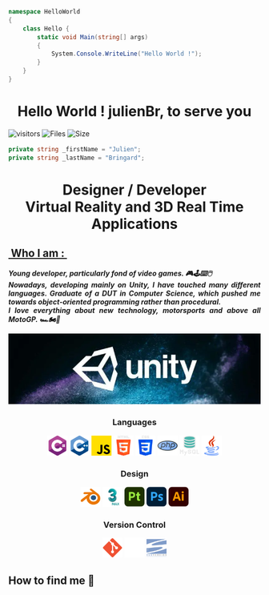 ```c#
namespace HelloWorld
{
    class Hello {
        static void Main(string[] args)
        {
            System.Console.WriteLine("Hello World !");
        }
    }
}
```

<h1 align="center">Hello World ! julienBr, to serve you</h1>

![visitors](https://visitor-badge.glitch.me/badge?page_id=julienBr)
![Files](https://img.shields.io/github/directory-file-count/julienBr/julienBr)
![Size](https://img.shields.io/github/repo-size/julienBr/julienBr)
<img src="#" alt="">

```c#
private string _firstName = "Julien";
private string _lastName = "Bringard";
```

<h1 align="center">Designer / Developer<br>
Virtual Reality and 3D Real Time Applications</h1>

<h2><ins>&nbsp;Who I am :&nbsp;</ins></h2> 

<p align="justify"><b><i>
    Young developer, particularly fond of video games. 🎮🕹️⌨️🖱️ <br>
    Nowadays, developing mainly on Unity, I have touched many different languages. Graduate of a DUT in Computer Science, which pushed me towards object-oriented programming rather than procedural.<br>
    I love everything about new technology, motorsports and above all MotoGP. 🏎️🏍🏁
</i></b></p>

<p><img width="800" src="img\unity.png" alt="Unity"/></p>

<h3 align="center">Languages</h3>

<p align="center">
<img width="40" src="img\CSharp.png" alt="C#"/>
<img width="40" src="img\C++.png" alt="C++"/>
<img width="40" src="img\JS.png" alt="JS"/>
<img width="40" src="img\HTML5.png" alt="HTML5"/>
<img width="40" src="img\CSS3.png" alt="CSS3"/>
<img width="40" src="img\PHP.png" alt="PHP"/>
<img width="40" src="img\MySQL.png" alt="MySQL"/>
<img width="40" src="img\Java.png" alt="Java"/>
</p>

<h3 align="center">Design</h3>

<p align="center">
<img width="40" src="img\Blender.png" alt="Blender"/>
<img width="40" src="img\3dsMax.png" alt="3dsMax"/>
<img width="40" src="img\Substance3dPainter.png" alt="Substance3dPainter"/>
<img width="40" src="img\Photoshop.png" alt="Photoshop"/>
<img width="40" src="img\Illustrator.png" alt="Illustrator"/>
</p>

<h3 align="center">Version Control</h3>

<p align="center">
<img width="40" src="img\Git.png" alt="Git"/>
<img width="40" src="img\Github.png" alt="Github"/>
<img width="40" src="img\Subversion.png" alt="Subversion"/>
</p>

<h2>How to find me 🔎</h2>